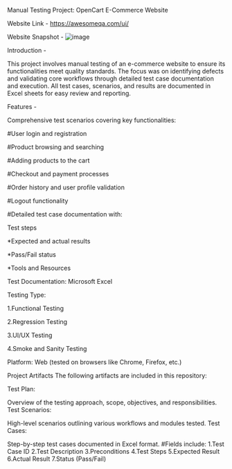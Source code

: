 Manual Testing Project: OpenCart E-Commerce Website

Website Link - 
https://awesomeqa.com/ui/

Website Snapshot - 
![image](https://github.com/user-attachments/assets/74cf836d-0cd0-46be-93f2-b493b443a89e)



Introduction -

This project involves manual testing of an e-commerce website to ensure its functionalities meet quality standards. The focus was on identifying defects and validating core workflows through detailed test case documentation and execution. All test cases, scenarios, and results are documented in Excel sheets for easy review and reporting.

Features - 

Comprehensive test scenarios covering key functionalities:

#User login and registration

#Product browsing and searching

#Adding products to the cart

#Checkout and payment processes

#Order history and user profile validation

#Logout functionality

#Detailed test case documentation with:

Test steps

*Expected and actual results

*Pass/Fail status

*Tools and Resources



Test Documentation: Microsoft Excel


Testing Type:

1.Functional Testing

2.Regression Testing

3.UI/UX Testing

4.Smoke and Sanity Testing


Platform: Web (tested on browsers like Chrome, Firefox, etc.)


Project Artifacts
The following artifacts are included in this repository:

Test Plan:

Overview of the testing approach, scope, objectives, and responsibilities.
Test Scenarios:

High-level scenarios outlining various workflows and modules tested.
Test Cases:

Step-by-step test cases documented in Excel format.
#Fields include:
1.Test Case ID
2.Test Description
3.Preconditions
4.Test Steps
5.Expected Result
6.Actual Result
7.Status (Pass/Fail)


